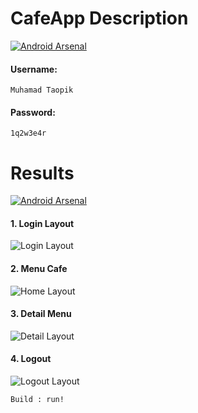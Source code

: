 # CafeApp Description
[![Android Arsenal](https://img.shields.io/badge/UTS%20Praktikum%20Pengembangan%20Aplikasi%20Mobile-CafeApp-brightgreen.svg?style=flat)](https://android-arsenal.com/details/1/1234)

<h4>Username:</h4>

```
Muhamad Taopik
```

<h4>Password:</h4>

```
1q2w3e4r
```

# Results
[![Android Arsenal](https://img.shields.io/badge/Results-CafeApp-brightgreen.svg?style=flat)](https://android-arsenal.com/details/1/1234)

<h4>1. Login Layout</h4>

![Login Layout](results/LoginLayout.png)

<h4>2. Menu Cafe</h4>

![Home Layout](results/HomeLayout.png)

<h4>3. Detail Menu</h4>

![Detail Layout](results/DetailLayout.png)

<h4>4. Logout</h4>

![Logout Layout](results/LogoutLayout.png)


```
Build : run!
```
